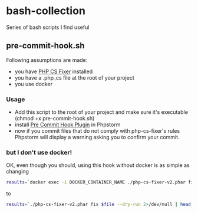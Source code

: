 # bash-collection
Series of bash scripts I find useful

## pre-commit-hook.sh
Following assumptions are made:
- you have [PHP CS Fixer](https://github.com/FriendsOfPHP/PHP-CS-Fixer) installed
- you have a .php_cs file at the root of your project
- you use docker

### Usage
- Add this script to the root of your project and make sure it's executable (chmod +x pre-commit-hook.sh)
- install [Pre Commit Hook Plugin](https://plugins.jetbrains.com/plugin/9278-pre-commit-hook-plugin) in Phpstorm
- now if you commit files that do not comply with php-cs-fixer's rules Phpstorm will display a warning asking you to confirm your commit.

### but I don't use docker!
OK, even though you should, using this hook without docker is as simple as changing
```bash
results=`docker exec -i DOCKER_CONTAINER_NAME ./php-cs-fixer-v2.phar fix $file --dry-run 2>/dev/null | head -n -2`
```

to

```bash
results=`./php-cs-fixer-v2.phar fix $file --dry-run 2>/dev/null | head -n -2`
```
